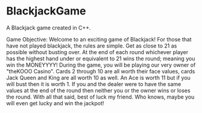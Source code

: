 # BlackjackGame
A Blackjack game created in C++.

Game Objective: Welcome to an exciting game of Blackjack! For those that have not played blackjack, the rules are simple. Get as close to 21 as possible without busting over. At the end of each round whichever player has the highest hand under or equivalent to 21 wins the round; meaning you win the MONEYYYY! During the game, you will be playing our very owner of "theKOOO Casino". Cards 2 through 10 are all worth their face values, cards Jack Queen and King are all worth 10 as well. An Ace is worth 11 but if you will bust then it is worth 1. If you and the dealer were to have the same values at the end of the round then neither you or the owner wins or loses the round. With all that said, best of luck my friend. Who knows, maybe you will even get lucky and win the jackpot! 
